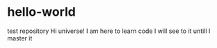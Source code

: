 # hello-world
test repository
Hi universe!
I am here to learn code
I will see to it untill I master it

